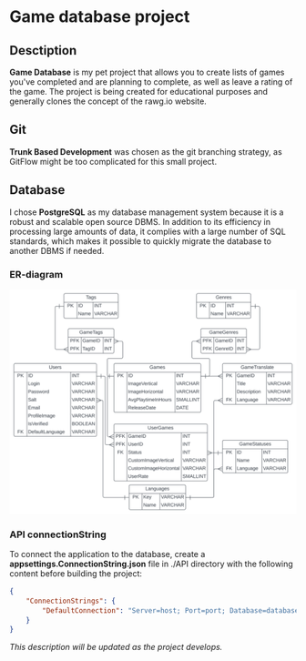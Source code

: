 # **Game database project**

## Desctiption

**Game Database** is my pet project that allows you to create lists of games you've completed and are planning to complete, as well as leave a rating of the game. The project is being created for educational purposes and generally clones the concept of the rawg.io website.

## Git

**Trunk Based Development** was chosen as the git branching strategy, as GitFlow might be too complicated for this small project.

## Database

I chose **PostgreSQL** as my database management system because it is a robust and scalable open source DBMS. In addition to its efficiency in processing large amounts of data, it complies with a large number of SQL standards, which makes it possible to quickly migrate the database to another DBMS if needed.

### ER-diagram

![Entity relationship diagram image](.media/Images/GameDatabase.svg)

### API connectionString

To connect the application to the database, create a **appsettings.ConnectionString.json** file in ./API directory with the following content before building the project: 

```json
{
    "ConnectionStrings": {
        "DefaultConnection": "Server=host; Port=port; Database=database_name; User Id=user; Password=your_password;"
    }
}
```

*This description will be updated as the project develops.*
